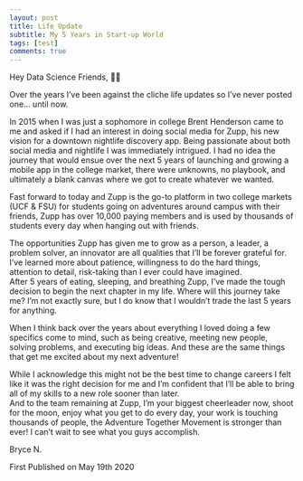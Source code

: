 ```yaml
---
layout: post
title: Life Update
subtitle: My 5 Years in Start-up World 
tags: [test]
comments: true
---
```


Hey Data Science Friends,  👋🏻 

Over the years I’ve been against the cliche life updates so I’ve never posted one… until now.

In 2015 when I was just a sophomore in college Brent Henderson came to me and asked if I had an interest in doing social media for Zupp, his new vision for a downtown nightlife discovery app. Being passionate about both social media and nightlife I was immediately intrigued.
I had no idea the journey that would ensue over the next 5 years of launching and growing a mobile app in the college market, there were unknowns, no playbook, and ultimately a blank canvas where we got to create whatever we wanted.  

Fast forward to today and Zupp is the go-to platform in two college markets (UCF & FSU) for students going on adventures around campus with their friends, Zupp has over 10,000 paying members and is used by thousands of students every day when hanging out with friends.   

The opportunities Zupp has given me to grow as a person, a leader, a problem solver, an innovator are all qualities that I’ll be forever grateful for. I’ve learned more about patience, willingness to do the hard things, attention to detail, risk-taking than I ever could have imagined.   
After 5 years of eating, sleeping, and breathing Zupp, I’ve made the tough decision to begin the next chapter in my life. Where will this journey take me? I’m not exactly sure, but I do know that I wouldn’t trade the last 5 years for anything. 

When I think back over the years about everything I loved doing a few specifics come to mind, such as being creative, meeting new people, solving problems, and executing big ideas. And these are the same things that get me excited about my next adventure! 

While I acknowledge this might not be the best time to change careers I felt like it was the right decision for me and I’m confident that I’ll be able to bring all of my skills to a new role sooner than later.  
And to the team remaining at Zupp, I’m your biggest cheerleader now, shoot for the moon, enjoy what you get to do every day, your work is touching thousands of people, the Adventure Together Movement is stronger than ever! I can’t wait to see what you guys accomplish. 

Bryce N.

First Published on May 19th 2020
